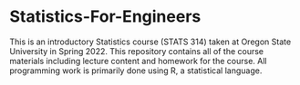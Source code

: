 # Statistics-For-Engineers
This is an introductory Statistics course (STATS 314) taken at Oregon State University in Spring 2022. This repository contains all of the course materials including lecture content and homework for the course. All programming work is primarily done using R, a statistical language.
